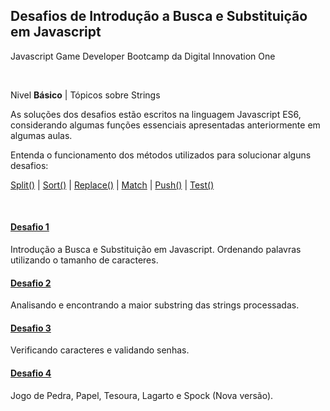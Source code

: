 ## Desafios de Introdução a Busca e Substituição em Javascript

Javascript Game Developer Bootcamp da Digital Innovation One

<br/>

Nivel **Básico** | Tópicos sobre Strings

As soluções dos desafios estão escritos na linguagem Javascript ES6, considerando algumas funções essenciais apresentadas anteriormente em algumas aulas.

Entenda o funcionamento dos métodos utilizados para solucionar alguns desafios:

[Split()]() | [Sort()]() | [Replace()]() | [Match]() | [Push()]() | [Test()]()

<br/>

#### [Desafio 1](1-IntroducaoBuscaSubstituicao.js)

Introdução a Busca e Substituição em Javascript.
Ordenando palavras utilizando o tamanho de caracteres.

#### [Desafio 2](1-EncontreAmaiorSubstring.js)

Analisando e encontrando a maior substring das strings processadas.

#### [Desafio 3](3-ValidadorDeSenha.js)

Verificando caracteres e validando senhas.

#### [Desafio 4](4-Jogo.js)

Jogo de Pedra, Papel, Tesoura, Lagarto e Spock (Nova versão).
